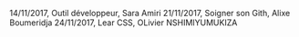 14/11/2017, Outil développeur, Sara Amiri
21/11/2017, Soigner son Gith, Alixe Boumeridja
24/11/2017, Lear CSS, OLivier NSHIMIYUMUKIZA
